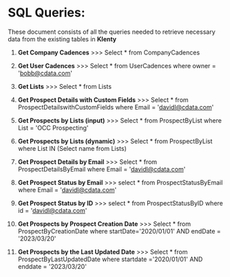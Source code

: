 # SQL Queries:

These document consists of all the queries needed to retrieve necessary data from the existing tables in **Klenty**

1. **Get Company Cadences** >>> Select * from CompanyCadences

2. **Get User Cadences** >>> Select * from UserCadences where owner = 'bobb@cdata.com'

3. **Get Lists** >>> Select * from Lists

4. **Get Prospect Details with Custom Fields** >>> Select * from ProspectDetailswithCustomFields where Email = 'davidl@cdata.com'

5. **Get Prospects by Lists (input)** >>> Select * from ProspectByList where List = 'OCC Prospecting'

6. **Get Prospects by Lists (dynamic)** >>> Select * from ProspectByList where List IN (Select name from Lists)

7. **Get Prospect Details by Email** >>> Select * from ProspectDetailsByEmail where Email = 'davidl@cdata.com'

8. **Get Prospect Status by Email** >>> select * from ProspectStatusByEmail where Email = 'davidl@cdata.com'

9. **Get Prospect Status by ID** >>> select * from ProspectStatusByID where id = 'davidl@cdata.com'

10. **Get Prospects by Prospect Creation Date** >>> Select * from ProspectByCreationDate where startDate='2020/01/01' AND endDate = '2023/03/20'

11. **Get Prospects by the Last Updated Date** >>> Select * from ProspectByLastUpdatedDate where startdate ='2020/01/01' AND enddate = '2023/03/20'
